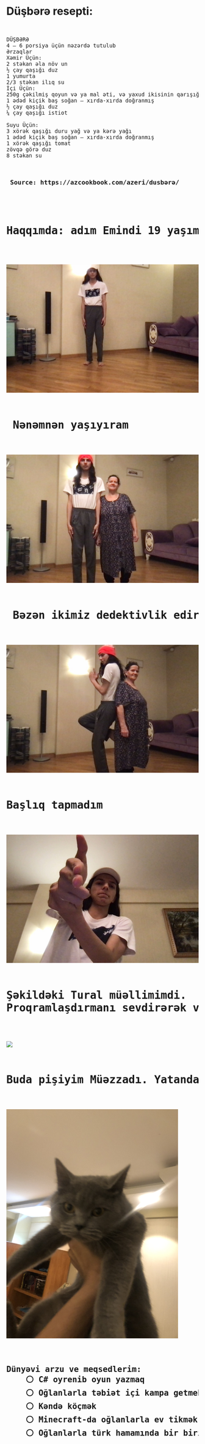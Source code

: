 # Düşbərə resepti:

<pre><p>
DÜŞBƏRƏ
4 – 6 porsiya üçün nəzərdə tutulub
Ərzaqlar
Xəmir Üçün:
2 stəkan əla növ un
½ çay qaşığı duz
1 yumurta
2/3 stəkan ilıq su
İçi Üçün:
250g çəkilmiş qoyun və ya mal əti, və yaxud ikisinin qarışığı
1 ədəd kiçik baş soğan – xırda-xırda doğranmış
½ çay qaşığı duz
¼ çay qaşığı istiot

Suyu Üçün:
3 xörək qaşığı duru yağ və ya kərə yağı
1 ədəd kiçik baş soğan – xırda-xırda doğranmış
1 xörək qaşığı tomat
zövqə görə duz
8 stəkan su
<p><pre>

<h3> Source: https://azcookbook.com/azeri/dusbərə/ <h3>

<h1>Haqqımda: adım Emindi 19 yaşım var.<h1>
<img src="https://github.com/Selny/c_sharp_homeworks/blob/main/pictures_dont_enter_thank_you/Photo%20on%2020.06.21%20at%2001.43.jpg">

<p> Nənəmnən yaşıyıram <p>
<img src="https://github.com/Selny/c_sharp_homeworks/blob/main/pictures_dont_enter_thank_you/Photo%20on%2022.06.21%20at%2001.37%20%234.jpg">

<p> Bəzən ikimiz dedektivlik edirik.<p>
<img src="https://github.com/Selny/c_sharp_homeworks/blob/main/pictures_dont_enter_thank_you/Photo%20on%2022.06.21%20at%2001.38.jpg">

<p>Başlıq tapmadım<p>
<img src="https://github.com/Selny/c_sharp_homeworks/blob/main/pictures_dont_enter_thank_you/Photo%20on%2020.06.21%20at%2001.42%20%233.jpg">

<p>Şəkildəki Tural müəllimimdi.
Proqramlaşdırmanı sevdirərək və əyləndirərək öyrədir.<p>
<img src="https://avatars.githubusercontent.com/u/61878427?v=4">

<p>Buda pişiyim Müəzzadı. Yatanda üzümü iyliyir.<p>
<img src="https://github.com/Selny/c_sharp_homeworks/blob/main/pictures_dont_enter_thank_you/640A37EB-F807-4590-BAED-84BE2DA59777.jpeg" width="450" height="600" />

<h2>Dünyəvi arzu ve meqsedlerim:
    ⚪️ C# oyrenib oyun yazmaq
    ⚪️ Oğlanlarla təbiət içi kampa getmek ve pijama partisi etmək
    ⚪️ Kəndə köçmək 
    ⚪️ Minecraft-da oğlanlarla ev tikmək
    ⚪️ Oğlanlarla türk hamamında bir birimzə əski çırpmağ
<h2>
